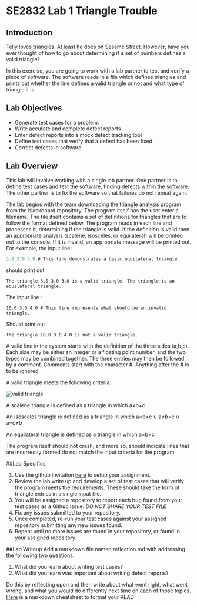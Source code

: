 # SE2832 Lab 1 Triangle Trouble
## Introduction
Telly loves triangles. At least he does on Sesame Street. However, have you ever thought of how to go about determining if a set of numbers defines a valid triangle?

In this exercise, you are going to work with a lab partner to test and verify a piece of software. The software reads in a file which defines triangles and prints out whether the line defines a valid triangle or not and what type of triangle it is.

## Lab Objectives

* Generate test cases for a problem.
* Write accurate and complete defect reports
* Enter defect reports into a mock defect tracking tool
* Define test cases that verify that a defect has been fixed.
* Correct defects in software

## Lab Overview

This lab will involve working with a single lab partner. One partner is to define test cases and test the software, finding defects within the software. The other partner is to fix the software so that failures do not repeat again.

The lab begins with the team downloading the triangle analysis program from the blackboard repository.  The program itself has the user enter a filename. The file itself contains a set of definitions for triangles that are to follow the format defined below. The program reads in each line and processes it, determining if the triangle is valid. If the definition is valid then an appropriate analysis (scalene, isosceles, or equilateral) will be printed out to the console. If it is invalid, an appropriate message will be printed out.
For example, the input line:
```javascript
3.0 3.0 3.0 # This line demonstrates a basic equilateral triangle
```
should print out
```
The triangle 3.0 3.0 3.0 is a valid triangle. The triangle is an equilateral triangle.
```
The input line :
```
10.0 3.0 4.0 # This line represents what should be an invalid triangle.
```
Should print out
```
The triangle 10.0 3.0 4.0 is not a valid triangle.
```
A valid line in the system starts with the definition of the three sides (a,b,c).  Each side may be either an integer or a floating point number, and the two types may be combined together.  The three entries may then be followed by a comment.  Comments start with the character #.  Anything after the # is to be ignored.

A valid triangle meets the following criteria:

![valid triangle](http://i.imgur.com/ievZ5RR.png)

A scalene triangle is defined as a triangle in which 
a≠b≠c

An isosceles triangle is defined as a triangle in which
a=b≠c ∪ a≠b=c ∪ a=c≠b

An equilateral triangle is defined as a triangle in which
a=b=c

The program itself should not crash, and more so, should indicate lines that are incorrectly formed do not match the input criteria for the program.

##Lab Specifics
1. Use the github invitation [here](https://classroom.github.com/assignment-invitations/3bac20400e81c860ba28ea05eb181ef7)  to setup your assignment. 
2. Review the lab write up and develop a set of test cases that will verify the program meets the requirements.  These should take the form of triangle entries in a single input file.  
3. You will be assigned a repository to report each bug found from your test cases as a Github issue.  *DO NOT SHARE YOUR TEST FILE*
4. Fix any issues submitted to your repository.
5. Once completed, re-run your test cases against your assigned repository submitting any new issues found.
6. Repeat until no more issues are found in your repository, or found in your assigned repository.

##Lab Writeup
Add a markdown file named reflection.md with addressing the following two questions.  
1. What did you learn about writing test cases?  
2. What did you learn was important about writing defect reports? 

Do this by reflecting upon and then write about what went right, what went wrong, and what you would do differently next time on each of those topics.  [Here](https://guides.github.com/pdfs/markdown-cheatsheet-online.pdf) is a markdown cheatsheet to format your READ
